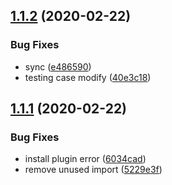 ## [1.1.2](https://github.com/behawesometw/hawesome-vue-extends/compare/v1.1.1...v1.1.2) (2020-02-22)


### Bug Fixes

* sync ([e486590](https://github.com/behawesometw/hawesome-vue-extends/commit/e4865905d7c45570b5d0d02538d04f76502af410))
* testing case modify ([40e3c18](https://github.com/behawesometw/hawesome-vue-extends/commit/40e3c189d89d0ecffe6d73e4633c7fb86a358fe6))

## [1.1.1](https://github.com/behawesometw/hawesome-vue-extends/compare/v1.1.0...v1.1.1) (2020-02-22)


### Bug Fixes

* install plugin error ([6034cad](https://github.com/behawesometw/hawesome-vue-extends/commit/6034cadb43829c188d50f2c545e4163232df4ceb))
* remove unused import ([5229e3f](https://github.com/behawesometw/hawesome-vue-extends/commit/5229e3f9ba2bc8d64dbf57d13486cc5bd8a9ddcd))
